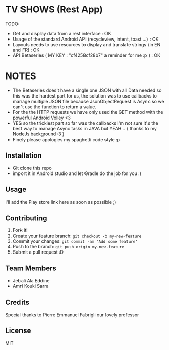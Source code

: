# TV SHOWS (Rest App)

TODO: 

- Get and display data from a rest interface : OK
- Usage of the standard Android API (recycleview, intent, toast ...) : OK
- Layouts needs to use resources to display and translate strings (in EN and FR) : OK
- API Betaseries ( MY KEY : "cf4258cf28b7" a reminder for me :p ) : OK

# NOTES

- The Betaseries does't have a single one JSON with all Data needed so this was the hardest part for us, the solution was to use callbacks to manage multiple JSON file because JsonObjectRequest is Async so we can't use the function to return a value.
- For the the HTTP requests we have only used the GET method with the powerful Android Volley <3
- YES so the trickiest part so far was the callbacks I'm not sure it's the best way to manage Async tasks in JAVA but YEAH .. ( thanks to my NodeJs background :3 ) 
- Finely please apologies my spaghetti code style :p


## Installation

- Git clone this repo 
- import it in Android studio and let Gradle do the job for you :)

## Usage

I'll add the Play store link here as soon as possible ;)

## Contributing

1. Fork it!
2. Create your feature branch: `git checkout -b my-new-feature`
3. Commit your changes: `git commit -am 'Add some feature'`
4. Push to the branch: `git push origin my-new-feature`
5. Submit a pull request :D

## Team Members 

- Jebali Ala Eddine
- Amri Kouki Sarra

## Credits

Special thanks to Pierre Emmanuel Fabrigli our lovely professor

## License

MIT